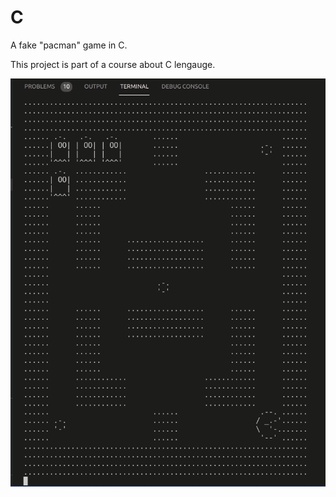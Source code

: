 # C
A fake "pacman" game in C.

This project is part of a course about C lengauge.

![gif](/pacman.gif)
